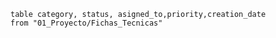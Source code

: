 ```dataview
table category, status, asigned_to,priority,creation_date
from "01_Proyecto/Fichas_Tecnicas"
```


